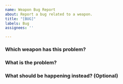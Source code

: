 ```yaml
---
name: Weapon Bug Report
about: Report a bug related to a weapon.
title: "[BUG]"
labels: Bug
assignees: ''

---
```


### Which weapon has this problem?

### What is the problem?

### What should be happening instead? (Optional)
